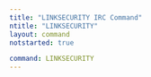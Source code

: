 ```yaml
---
title: "LINKSECURITY IRC Command"
ntitle: "LINKSECURITY"
layout: command
notstarted: true

command: LINKSECURITY
---
```

